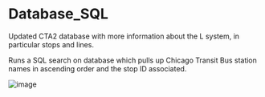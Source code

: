 # Database_SQL
Updated CTA2 database with more information about the L system, in particular stops and lines.

Runs a SQL search on database which pulls up Chicago Transit Bus station names in ascending order and the stop ID associated.

![image](https://user-images.githubusercontent.com/118694086/209522655-cb61b272-fa57-4817-ab30-998751518d38.png)
